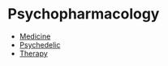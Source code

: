 # Psychopharmacology
  - [Medicine](https://github.com/HumayunShariarHimu/BrainGuru/blob/main/Psychopharmacology/Medicine.md)  
  - [Psychedelic](https://github.com/HumayunShariarHimu/BrainGuru/blob/main/Psychopharmacology/Psychedelic.md)  
  - [Therapy](https://github.com/HumayunShariarHimu/BrainGuru/blob/main/Psychopharmacology/Therapy.md)  
